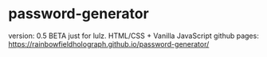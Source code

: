 # password-generator

version: 0.5 BETA
just for lulz. HTML/CSS + Vanilla JavaScript
github pages: https://rainbowfieldholograph.github.io/password-generator/
